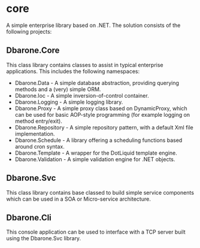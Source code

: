 # core
A simple enterprise library based on .NET. The solution consists of the following projects:

Dbarone.Core
------------
This class library contains classes to assist in typical enterprise applications. This includes the following namespaces:
- Dbarone.Data - A simple database abstraction, providing querying methods and a (very) simple ORM.
- Dbarone.Ioc - A simple inversion-of-control container.
- Dbarone.Logging - A simple logging library.
- Dbarone.Proxy - A simple proxy class based on DynamicProxy, which can be used for basic AOP-style programming (for example logging on method entry/exit).
- Dbarone.Repository - A simple repository pattern, with a default Xml file implementation.
- Dbarone.Schedule - A library offering a scheduling functions based around cron syntax.
- Dbarone.Template - A wrapper for the DotLiquid template engine.
- Dbarone.Validation - A simple validation engine for .NET objects.

Dbarone.Svc
-----------
This class library contains base classed to build simple service components which can be used in a SOA or Micro-service architecture.

Dbarone.Cli
-----------
This console application can be used to interface with a TCP server built using the Dbarone.Svc library.
